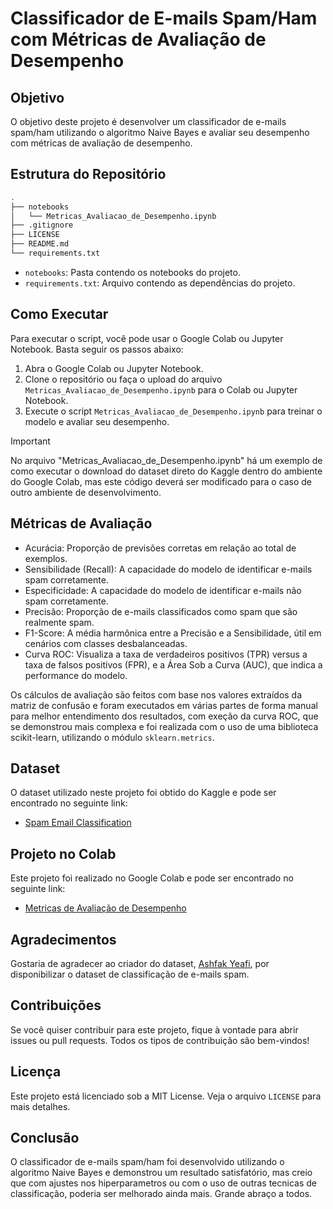 # Classificador de E-mails Spam/Ham com Métricas de Avaliação de Desempenho

## Objetivo

O objetivo deste projeto é desenvolver um classificador de e-mails spam/ham utilizando o algoritmo Naive Bayes e avaliar seu desempenho com métricas de avaliação de desempenho.

## Estrutura do Repositório

```bash
.
├── notebooks
│   └── Metricas_Avaliacao_de_Desempenho.ipynb
├── .gitignore
├── LICENSE
├── README.md
└── requirements.txt
```
* `notebooks`: Pasta contendo os notebooks do projeto.
* `requirements.txt`: Arquivo contendo as dependências do projeto.

## Como Executar

Para executar o script, você pode usar o Google Colab ou Jupyter Notebook. Basta seguir os passos abaixo:

1. Abra o Google Colab ou Jupyter Notebook.
2. Clone o repositório ou faça o upload do arquivo `Metricas_Avaliacao_de_Desempenho.ipynb` para o Colab ou Jupyter Notebook.
3. Execute o script `Metricas_Avaliacao_de_Desempenho.ipynb` para treinar o modelo e avaliar seu desempenho.

> [!IMPORTANT]
> No arquivo "Metricas_Avaliacao_de_Desempenho.ipynb" há um exemplo de como executar o download do dataset direto do Kaggle dentro do ambiente do Google Colab, mas este código deverá ser modificado para o caso de outro ambiente de desenvolvimento.

## Métricas de Avaliação

* Acurácia: Proporção de previsões corretas em relação ao total de exemplos.
* Sensibilidade (Recall): A capacidade do modelo de identificar e-mails spam corretamente.
* Especificidade: A capacidade do modelo de identificar e-mails não spam corretamente.
* Precisão: Proporção de e-mails classificados como spam que são realmente spam.
* F1-Score: A média harmônica entre a Precisão e a Sensibilidade, útil em cenários com classes desbalanceadas.
* Curva ROC: Visualiza a taxa de verdadeiros positivos (TPR) versus a taxa de falsos positivos (FPR), e a Área Sob a Curva (AUC), que indica a performance do modelo.

Os cálculos de avaliação são feitos com base nos valores extraídos da matriz de confusão e foram executados em várias partes de forma manual para melhor entendimento dos resultados, com exeção da curva ROC, que se demonstrou mais complexa e foi realizada com o uso de uma biblioteca scikit-learn, utilizando o módulo `sklearn.metrics`.

## Dataset

O dataset utilizado neste projeto foi obtido do Kaggle e pode ser encontrado no seguinte link:

* [Spam Email Classification](https://www.kaggle.com/datasets/ashfakyeafi/spam-email-classification)

## Projeto no Colab

Este projeto foi realizado no Google Colab e pode ser encontrado no seguinte link:

* [Metricas de Avaliação de Desempenho](https://colab.research.google.com/drive/1tAzR0jGypBXUgbz4M1rVUukUYLvTXweb#scrollTo=k55AHaaupAro)

## Agradecimentos

Gostaria de agradecer ao criador do dataset, [Ashfak Yeafi](https://www.kaggle.com/ashfakyeafi), por disponibilizar o dataset de classificação de e-mails spam.

## Contribuições

Se você quiser contribuir para este projeto, fique à vontade para abrir issues ou pull requests. Todos os tipos de contribuição são bem-vindos!

## Licença

Este projeto está licenciado sob a MIT License. Veja o arquivo `LICENSE` para mais detalhes.

## Conclusão

O classificador de e-mails spam/ham foi desenvolvido utilizando o algoritmo Naive Bayes e demonstrou um resultado satisfatório, mas creio que com ajustes nos hiperparametros ou com o uso de outras tecnicas de classificação, poderia ser melhorado ainda mais. Grande abraço a todos.